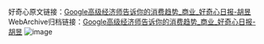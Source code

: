 好奇心原文链接：[Google高级经济师告诉你的消费趋势_商业_好奇心日报-胡昱](https://www.qdaily.com/articles/3377.html)
WebArchive归档链接：[Google高级经济师告诉你的消费趋势_商业_好奇心日报-胡昱](http://web.archive.org/web/20190623152058/https://www.qdaily.com/articles/3377.html)
![image](http://ww3.sinaimg.cn/large/007d5XDpgy1g3vco880o7j30u02ln7wh)